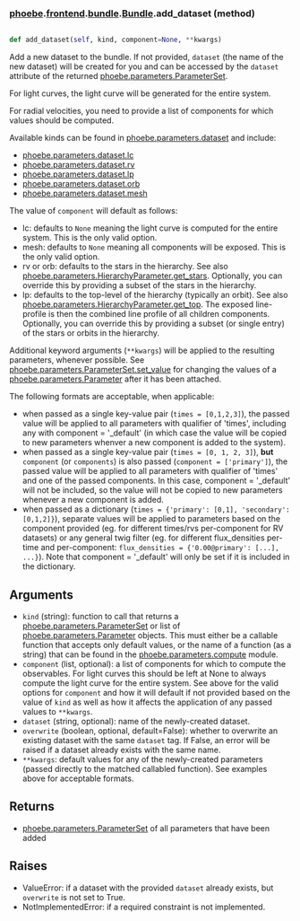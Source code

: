 ### [phoebe](phoebe.md).[frontend](phoebe.frontend.md).[bundle](phoebe.frontend.bundle.md).[Bundle](phoebe.frontend.bundle.Bundle.md).add_dataset (method)


```py

def add_dataset(self, kind, component=None, **kwargs)

```



Add a new dataset to the bundle.  If not provided,
`dataset` (the name of the new dataset) will be created for
you and can be accessed by the `dataset` attribute of the returned
[phoebe.parameters.ParameterSet](phoebe.parameters.ParameterSet.md).

For light curves, the light curve will be generated for the entire system.

For radial velocities, you need to provide a list of components
for which values should be computed.

Available kinds can be found in [phoebe.parameters.dataset](phoebe.parameters.dataset.md) and include:
* [phoebe.parameters.dataset.lc](phoebe.parameters.dataset.lc.md)
* [phoebe.parameters.dataset.rv](phoebe.parameters.dataset.rv.md)
* [phoebe.parameters.dataset.lp](phoebe.parameters.dataset.lp.md)
* [phoebe.parameters.dataset.orb](phoebe.parameters.dataset.orb.md)
* [phoebe.parameters.dataset.mesh](phoebe.parameters.dataset.mesh.md)

The value of `component` will default as follows:
* lc: defaults to `None` meaning the light curve is computed
    for the entire system.  This is the only valid option.
* mesh: defaults to `None` meaning all components will be exposed.
    This is the only valid option.
* rv or orb: defaults to the stars in the hierarchy.  See also
    [phoebe.parameters.HierarchyParameter.get_stars](phoebe.parameters.HierarchyParameter.get_stars.md).  Optionally,
    you can override this by providing a subset of the stars in the
    hierarchy.
* lp: defaults to the top-level of the hierarchy (typically an orbit).
    See also [phoebe.parameters.HierarchyParameter.get_top](phoebe.parameters.HierarchyParameter.get_top.md).  The
    exposed line-profile is then the combined line profile of all
    children components.  Optionally, you can override this by providing
    a subset (or single entry) of the stars or orbits in the hierarchy.

Additional keyword arguments (`**kwargs`) will be applied to the resulting
parameters, whenever possible.  See [phoebe.parameters.ParameterSet.set_value](phoebe.parameters.ParameterSet.set_value.md)
for changing the values of a [phoebe.parameters.Parameter](phoebe.parameters.Parameter.md) after it has
been attached.

The following formats are acceptable, when applicable:

* when passed as a single key-value pair (`times = [0,1,2,3]`), the passed
    value will be applied to all parameters with qualifier of 'times',
    including any with component = '_default' (in which case the value
    will be copied to new parameters whenver a new component is added
    to the system).
* when passed as a single key-value pair (`times = [0, 1, 2, 3]`), **but**
    `component` (or `components`) is also passed (`component = ['primary']`),
    the passed value will be applied to all parameters with qualifier
    of 'times' and one of the passed components.  In this case, component
    = '_default' will not be included, so the value will not be copied
    to new parameters whenever a new component is added.
* when passed as a dictionary (`times = {'primary': [0,1], 'secondary': [0,1,2]}`),
    separate values will be applied to parameters based on the component
    provided (eg. for different times/rvs per-component for RV datasets)
    or any general twig filter (eg. for different flux_densities per-time
    and per-component: `flux_densities = {'0.00@primary': [...], ...}`).
    Note that component = '_default' will only be set if it is included
    in the dictionary.

Arguments
----------
* `kind` (string): function to call that returns a
     [phoebe.parameters.ParameterSet](phoebe.parameters.ParameterSet.md) or list of
     [phoebe.parameters.Parameter](phoebe.parameters.Parameter.md) objects.  This must either be a
     callable function that accepts only default values, or the name
     of a function (as a string) that can be found in the
     [phoebe.parameters.compute](phoebe.parameters.compute.md) module.
* `component` (list, optional): a list of components for which to compute
    the observables.  For light curves this should be left at None to always
    compute the light curve for the entire system.  See above for the
    valid options for `component` and how it will default if not provided
    based on the value of `kind` as well as how it affects the application
    of any passed values to `**kwargs`.
* `dataset` (string, optional): name of the newly-created dataset.
* `overwrite` (boolean, optional, default=False): whether to overwrite
    an existing dataset with the same `dataset` tag.  If False,
    an error will be raised if a dataset already exists with the same name.
* `**kwargs`: default values for any of the newly-created parameters
    (passed directly to the matched callabled function).  See examples
    above for acceptable formats.

Returns
---------
* [phoebe.parameters.ParameterSet](phoebe.parameters.ParameterSet.md) of all parameters that have been added


Raises
----------
* ValueError: if a dataset with the provided `dataset` already exists,
    but `overwrite` is not set to True.
* NotImplementedError: if a required constraint is not implemented.

